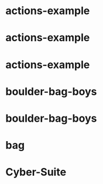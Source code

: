 # actions-example
# actions-example
# actions-example
# boulder-bag-boys
# boulder-bag-boys
# bag
# Cyber-Suite
